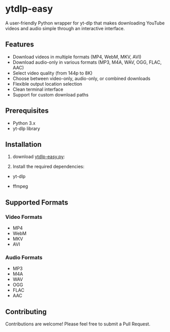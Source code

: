 # ytdlp-easy

A user-friendly Python wrapper for yt-dlp that makes downloading YouTube videos and audio simple through an interactive interface.

## Features

- Download videos in multiple formats (MP4, WebM, MKV, AVI)
- Download audio-only in various formats (MP3, M4A, WAV, OGG, FLAC, AAC)
- Select video quality (from 144p to 8K)
- Choose between video-only, audio-only, or combined downloads
- Flexible output location selection
- Clean terminal interface
- Support for custom download paths

## Prerequisites

- Python 3.x
- yt-dlp library

## Installation

1. download [ytdlp-easy.py]():

2. Install the required dependencies:

- yt-dlp

- ffmpeg


## Supported Formats

### Video Formats
- MP4
- WebM
- MKV
- AVI

### Audio Formats
- MP3
- M4A
- WAV
- OGG
- FLAC
- AAC

## Contributing

Contributions are welcome! Please feel free to submit a Pull Request.
